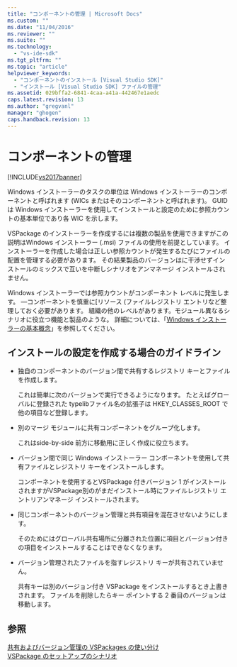 ```yaml
---
title: "コンポーネントの管理 | Microsoft Docs"
ms.custom: ""
ms.date: "11/04/2016"
ms.reviewer: ""
ms.suite: ""
ms.technology: 
  - "vs-ide-sdk"
ms.tgt_pltfrm: ""
ms.topic: "article"
helpviewer_keywords: 
  - "コンポーネントのインストール [Visual Studio SDK]"
  - "インストール [Visual Studio SDK] ファイルの管理"
ms.assetid: 029bffa2-6841-4caa-a41a-442467e1aedc
caps.latest.revision: 13
ms.author: "gregvanl"
manager: "ghogen"
caps.handback.revision: 13
---
```

# コンポーネントの管理
[!INCLUDE[vs2017banner](../../code-quality/includes/vs2017banner.md)]

Windows インストーラーのタスクの単位は Windows インストーラーのコンポーネントと呼ばれます \(WICs またはそのコンポーネントと呼ばれます\)。  GUID は Windows インストーラーを使用してインストールと設定のために参照カウントの基本単位であり各 WIC を示します。  
  
 VSPackage のインストーラーを作成するには複数の製品を使用できますがこの説明はWindows インストーラー \(.msi\) ファイルの使用を前提としています。  インストーラーを作成した場合は正しい参照カウントが発生するたびにファイルの配置を管理する必要があります。  その結果製品のバージョンはに干渉せずインストールのミックスで互いを中断しシナリオをアンマネージ インストールされません。  
  
 Windows インストーラーでは参照カウントがコンポーネント レベルに発生します。  —コンポーネントを慎重に\[リソース \(ファイルレジストリ エントリなど整理しておく必要があります。  組織の他のレベルがあります。モジュール異なるシナリオに役立つ機能と製品のような。  詳細については、「[Windows インストーラーの基本概念](../../extensibility/internals/windows-installer-basics.md)」を参照してください。  
  
## インストールの設定を作成する場合のガイドライン  
  
-   独自のコンポーネントのバージョン間で共有するレジストリ キーとファイルを作成します。  
  
     これは簡単に次のバージョンで実行できるようになります。  たとえばグローバルに登録された typelibファイル名の拡張子は HKEY\_CLASSES\_ROOT で他の項目など登録します。  
  
-   別のマージ モジュールに共有コンポーネントをグループ化します。  
  
     これはside\-by\-side 前方に移動用に正しく作成に役立ちます。  
  
-   バージョン間で同じ Windows インストーラー コンポーネントを使用して共有ファイルとレジストリ キーをインストールします。  
  
     コンポーネントを使用するとVSPackage 付きバージョン 1 がインストールされますがVSPackage別のがまだインストール時にファイルレジストリ エントリアンマネージ インストールされます。  
  
-   同じコンポーネントのバージョン管理と共有項目を混在させないようにします。  
  
     そのためにはグローバル共有場所に分離された位置に項目とバージョン付きの項目をインストールすることはできなくなります。  
  
-   バージョン管理されたファイルを指すレジストリ キーが共有されていません。  
  
     共有キーは別のバージョン付き VSPackage をインストールするとき上書きされます。  ファイルを削除したらキー ポイントする 2 番目のバージョンは移動します。  
  
## 参照  
 [共有およびバージョン管理の VSPackages の使い分け](../../extensibility/choosing-between-shared-and-versioned-vspackages.md)   
 [VSPackage のセットアップのシナリオ](../../extensibility/internals/vspackage-setup-scenarios.md)